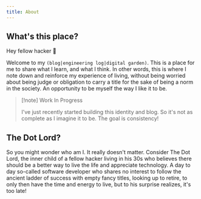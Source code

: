 ```yaml
---
title: About
---
```


## What's this place?

Hey fellow hacker 👋

Welcome to my `(blog|engineering log|digital garden)`. This is a place
for me to share what I learn, and what I think. In other words, this
is where I note down and reinforce my experience of living, without
being worried about being judge or obligation to carry a title for
the sake of being a norm in the society. An opportunity to be myself
the way I like it to be.

> [!note] Work In Progress
>
> I've just recently started building this identity and blog. So it's
> not as complete as I imagine it to be. The goal is consistency!

## The Dot Lord?

So you might wonder who am I. It really doesn't matter. Consider The
Dot Lord, the inner child of a fellow hacker living in his 30s who
believes there should be a better way to live the life and appreciate
technology. A day to day so-called software developer who shares no
interest to follow the ancient ladder of success with empty fancy
titles, looking up to retire, to only then have the time and energy to
live, but to his surprise realizes, it's too late!

